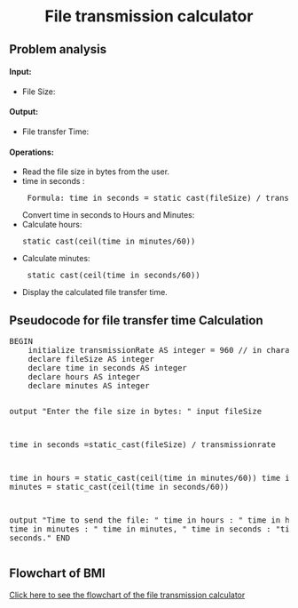 <a name="readme-top"></a>

<div align="center">
  <h1><b> File transmission calculator </b></h1>
  
<html>
<body>
<div align = "left">
<p> <h2> Problem analysis </h2> </p>

<h4> Input: </h4>

  <ul>
   <li> File Size: </li>
   </ul>

<h4>Output:</h4>

   <ul>
    <li>File transfer Time:</li>
    </ul>

<h4>Operations:</h4>

<ul>
    <li>Read the file size in bytes from the user.</li>
    <li>time in seconds :</li>
   <pre> Formula: time in seconds = static_cast<double>(fileSize) / transmissionrate </pre>
   Convert time in seconds to Hours and Minutes:
    <li>Calculate hours: <pre>static_cast<double>(ceil(time in minutes/60))</pre> </li>
    <li>Calculate minutes: <pre> static_cast<double>(ceil(time in seconds/60))</pre> </li>
    <li>Display the calculated file transfer time.</li>
    </ul>

</body>
</html>

<h2>Pseudocode for file transfer time Calculation</h2>
<pre>
BEGIN 
    initialize transmissionRate AS integer = 960 // in characters per second
    declare fileSize AS integer
    declare time in seconds AS integer
    declare hours AS integer
    declare minutes AS integer
    
  
  output "Enter the file size in bytes: "
  input fileSize
    

   time in seconds =static_cast<double>(fileSize) / transmissionrate 
    
  time in hours = static_cast<double>(ceil(time in minutes/60))
  time in minutes = static_cast<double>(ceil(time in seconds/60))
   
  output "Time to send the file: " time in hours :  " time in hours, " time in minutes : " time in  minutes, " time in seconds : "time in seconds."
END
</pre>

</body>
</html>
<html>
  <h2> Flowchart of BMI</h2>
  <div align = "left">
  <a href="https://github.com/user-attachments/assets/0330b22f-e27a-49e3-8665-4919b50282cc" target="_blank">Click here to see the flowchart of the file transmission calculator </a>
    
</html>
